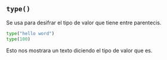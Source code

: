 ## `type()` 

Se usa para desifrar el tipo de valor que tiene entre parentecis.

```python
type("hello word")
type(100)
```
Esto nos mostrara un texto diciendo el tipo de valor que es.